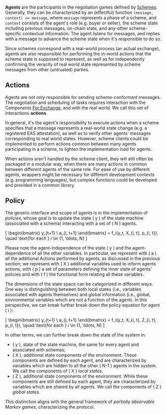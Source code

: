 **Agents** are the participants in the negotiation games defined by [Schemes](Schemes.md). Generally, they can be characterized by an (effectful) function `(message, context) => message`, where `message` represents a phase of a scheme, and `context` consists of the agent's role (e.g. buyer or seller), the scheme state including previous messages, on-chain state, and any-other scheme-specific contextual information. The agent listens for messages, and replies with a message to advance the scheme state when it's responsible to do so. 

Since schemes correspond with a real-world process (an actual exchange), agents are also responsible for performing the in-world actions that the scheme state is supposed to represent, as well as for independently confirming the veracity of real world state represented by scheme messages from other (untrusted) parties.

## Actions

Agents are not only responsible for sending scheme-conformant messages. The negotiation and scheduling of tasks requires interaction with the Components [For Exchange](../For_Exchange.md), and with the real world. We call this set of interactions **actions**. 

In general, it's the agent's responsibility to execute actions when a scheme specifies that a message represents a real-world state change (e.g. a registered EAS attestation), as well as to verify other agents' messages corresponding to real world states. However, scheme clients could be implemented to perform actions common between many agents participating in a scheme, to lighten the implementation load for agents.

When actions aren't handled by the scheme client, they will still often be packaged in a modular way, when there are many actions in common between different agents of the same role. For ease of use by different agents, wrappers might be necessary for different development contexts (e.g. programming languages), but complex functions could be developed and provided in a common library.
## Policy

The generic interface and scope of agents is in the implementation of *policies*, whose goal is to update the state \( y \) of the state machine (associated with a schema) interacting with a set of \( N \) agents.

\[ \begin{bmatrix} y_{t+1} \\ a_{i, t+1} \end{bmatrix} = f_i(y_t, X_{i, t}, p_{i, t}), \quad \text{for each } i \in \{1, \ldots, N\} \]

Please note the agent-independence of the state \( y \) and the agent-dependence of all the other variables. In particular, we represent with \( a \) all the additional Actions performed by agents, as discussed in the previous section; we represent with \( X \) additional variables used to inform agents actions, with \( p \) a set of parameters defining the inner state of agents' policies and with \( f \) the functional form relating all these variables. 

The dimensions of the state space can be categorized in different ways. One way is distinguishing between both local states (i.e., variables associated with agents themselves) and global information (i.e., global, environmental variables which are not a function of the agent). In this perspective, we can break further break down the policy equation for agent \( i \):

\[ \begin{bmatrix} y_{t+1} \\ a_{i, t+1} \end{bmatrix} = f_i(y_t, X_{i, t}, Z_{i, t}, p_{i, t}), \quad \text{for each } i \in \{1, \ldots, N\} \]

In other terms, we can further break down the state of the system in:

- \( y \), state of the state machine, the same for every agent and associated with schemas;
- \( X \), additional state components of the environment. These components are defined by each agent, and are characterized by variables which are hidden to all the other \( N-1 \) agents in the system. We call the components of \( X \) *local states*.
- \( Z \), additional state components of the environment. While these components are still defined by each agent, they are characterized by variables which are shared by all agents. We call the components of \( Z \) *global states*.

This distinction aligns with the general framework of *partially observable Markov games*, characterizing the protocol.